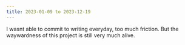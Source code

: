 ```yaml
---
title: 2023-01-09 to 2023-12-19
---
```


I wasnt able to commit to writing everyday, too much friction. But the waywardness of this project is still very much alive.
